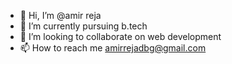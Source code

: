 - 👋 Hi, I’m @amir reja
- 🌱 I’m currently pursuing b.tech
- 💞️ I’m looking to collaborate on web development
- 📫 How to reach me amirrejadbg@gmail.com

<!---
amirreja/amirreja is a ✨ special ✨ repository because its `README.md` (this file) appears on your GitHub profile.
You can click the Preview link to take a look at your changes.
--->
